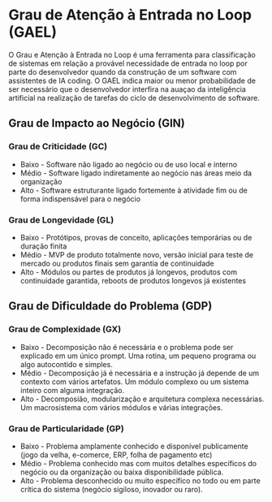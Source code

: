 # Grau de Atenção à Entrada no Loop (GAEL)

O Grau e Atenção à Entrada no Loop é uma ferramenta para classificação de sistemas em relação a provável necessidade de entrada no loop por parte do desenvolvedor quando da construção de um software com assistentes de IA coding. O GAEL indica maior ou menor probabilidade de ser necessário que o desenvolvedor interfira na auaçao da inteligência artificial na realização de tarefas do ciclo de desenvolvimento de software.

## Grau de Impacto ao Negócio (GIN)

### Grau de Criticidade (GC)

- Baixo - Software não ligado ao negócio ou de uso local e interno
- Médio - Software ligado indiretamente ao negócio nas áreas meio da organização
- Alto - Software estruturante ligado fortemente à atividade fim ou de forma indispensável para o negócio

### Grau de Longevidade (GL)

- Baixo - Protótipos, provas de conceito, aplicações temporárias ou de duração finita
- Médio - MVP de produto totalmente novo, versão inicial para teste de mercado ou produtos finais sem garantia de continuidade
- Alto - Módulos ou partes de produtos já longevos, produtos com continuidade garantida, reboots de produtos longevos já existentes

## Grau de Dificuldade do Problema (GDP)

### Grau de Complexidade (GX)

- Baixo - Decomposição não é necessária e o problema pode ser explicado em um único prompt. Uma rotina, um pequeno programa ou algo autocontido e simples.
- Médio - Decomposição já é necessária e a instrução já depende de um contexto com vários artefatos. Um módulo complexo ou um sistema inteiro com alguma integração.
- Alto - Decomposião, modularização e arquitetura complexa necessárias. Um macrosistema com vários módulos e várias integrações.

### Grau de Particularidade (GP)

- Baixo - Problema amplamente conhecido e disponível publicamente (jogo da velha, e-comerce, ERP, folha de pagamento etc)
- Médio - Problema conhecido mas com muitos detalhes específicos do negócio ou da organização ou baixa disponibilidade pública.
- Alto - Problema desconhecido ou muito específico no todo ou em parte crítica do sistema (negócio sigiloso, inovador ou raro).
